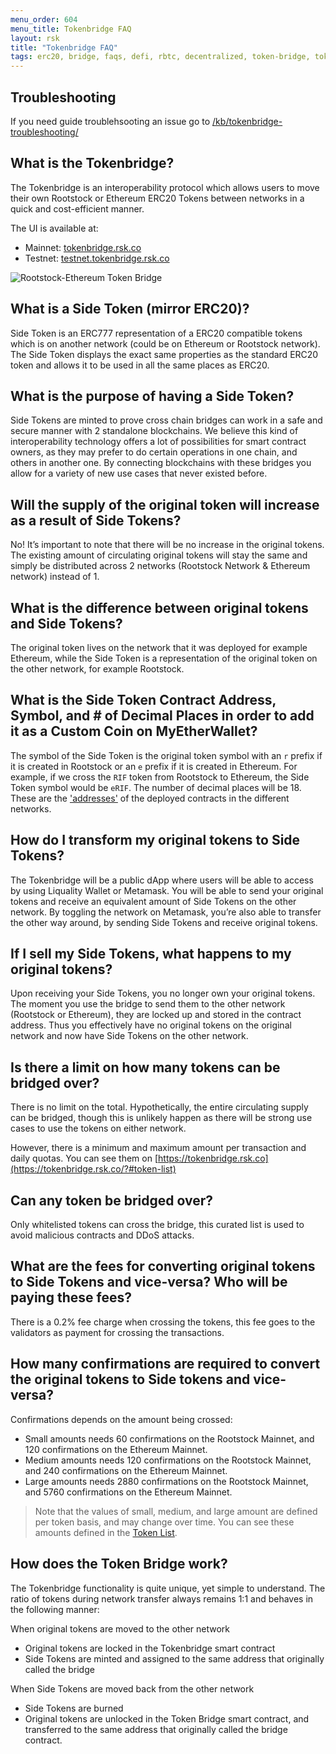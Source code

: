```yaml
---
menu_order: 604
menu_title: Tokenbridge FAQ
layout: rsk
title: "Tokenbridge FAQ"
tags: erc20, bridge, faqs, defi, rbtc, decentralized, token-bridge, tokens, quick-start, guides, tutorial, testnet, networks, dApps, tools, rsk, ethereum, smart-contracts, install, get-started, how-to, mainnet, testnet, sidechain, contracts, wallets
---
```


## Troubleshooting

If you need guide troublehsooting an issue go to [/kb/tokenbridge-troubleshooting/](/kb/tokenbridge-troubleshooting/)

## What is the Tokenbridge?

The Tokenbridge is an interoperability protocol which allows users to move their own Rootstock or Ethereum ERC20 Tokens between networks in a quick and cost-efficient manner.

The UI is available at:

- Mainnet: [tokenbridge.rsk.co](https://tokenbridge.rsk.co/)
- Testnet: [testnet.tokenbridge.rsk.co](https://testnet.tokenbridge.rsk.co/)

![Rootstock-Ethereum Token Bridge](../../../assets/img/tools/tokenbridge/token-bridge-diagram.jpg)

## What is a Side Token (mirror ERC20)?

Side Token is an ERC777 representation of a ERC20 compatible tokens which is on another network (could be  on Ethereum or Rootstock network). The Side Token displays the exact same properties as the standard ERC20 token and allows it to be used in all the same places as ERC20.

## What is the purpose of having a Side Token?

Side Tokens are minted to prove cross chain bridges can work in a safe and secure manner with 2 standalone blockchains. We believe this kind of interoperability technology offers a lot of possibilities for smart contract owners, as they may prefer to do certain operations in one chain, and others in another one. By connecting blockchains with these bridges you allow for a variety of new use cases that never existed before.

## Will the supply of the original token will increase as a result of Side Tokens?

No! It’s important to note that there will be no increase in the original tokens. The existing amount of circulating original tokens will stay the same and simply be distributed across 2 networks (Rootstock Network & Ethereum network) instead of 1.

## What is the difference between original tokens and Side Tokens?

The original token lives on the network that it was deployed for example Ethereum, while the Side Token is a representation of the original token on the other network, for example Rootstock.

## What is the Side Token Contract Address, Symbol, and # of Decimal Places in order to add it as a Custom Coin on MyEtherWallet?

The symbol of the Side Token is the original token symbol with an `r` prefix if it is created in Rootstock or an `e` prefix if it is created in Ethereum. For example, if we cross the `RIF` token from Rootstock to Ethereum, the Side Token symbol would be `eRIF`.
The number of decimal places will be 18. These are the ['addresses'](/tools/tokenbridge/contractaddresses/) of the deployed contracts in the different networks.

## How do I transform my original tokens to Side Tokens?

The Tokenbridge will be a public dApp where users will be able to access by using Liquality Wallet or Metamask. You will be able to send your original tokens and receive an equivalent amount of Side Tokens on the other network. By toggling the network on Metamask, you’re also able to transfer the other way around, by sending Side Tokens and receive original tokens.

## If I sell my Side Tokens, what happens to my original tokens?

Upon receiving your Side Tokens, you no longer own your original tokens. The moment you use the bridge to send them to the other network (Rootstock or Ethereum), they are locked up and stored in the contract address. Thus you effectively have no original tokens on the original network and now have Side Tokens on the other network.

## Is there a limit on how many tokens can be bridged over?

There is no limit on the total. Hypothetically, the entire circulating supply can be bridged, though this is unlikely happen as there will be strong use cases to use the tokens on either network.

However, there is a minimum and maximum amount per transaction and daily quotas. You can see them on [https://tokenbridge.rsk.co](https://tokenbridge.rsk.co/?#token-list)

## Can any token be bridged over?

Only whitelisted tokens can cross the bridge, this curated list is used to avoid malicious contracts and DDoS attacks.

## What are the fees for converting original tokens to Side Tokens and vice-versa? Who will be paying these fees?

There is a 0.2% fee charge when crossing the tokens, this fee goes to the validators as payment for crossing the transactions.

## How many confirmations are required to convert the original tokens to Side tokens and vice-versa?

Confirmations depends on the amount being crossed:

- Small amounts needs 60 confirmations on the Rootstock Mainnet, and 120 confirmations on the Ethereum Mainnet.
- Medium amounts needs 120 confirmations on the Rootstock Mainnet, and 240 confirmations on the Ethereum Mainnet.
- Large amounts needs 2880 confirmations on the Rootstock Mainnet, and 5760 confirmations on the Ethereum Mainnet.

> Note that the values of small, medium, and large amount are defined per token basis,
> and may change over time.
> You can see these amounts defined in the [Token List](https://tokenbridge.rsk.co/?#token-list).

## How does the Token Bridge work?

The Tokenbridge functionality is quite unique, yet simple to understand. The ratio of tokens during network transfer always remains 1:1 and behaves in the following manner:

When original tokens are moved to the other network
- Original tokens are locked in the Tokenbridge smart contract
- Side Tokens are minted and assigned to the same address that originally called the bridge

When Side Tokens are moved back from the other network
- Side Tokens are burned
- Original tokens are unlocked in the Token Bridge smart contract, and transferred to the same address that originally called the bridge contract.
